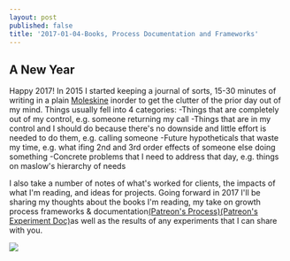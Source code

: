 ```yaml
---
layout: post
published: false
title: '2017-01-04-Books, Process Documentation and Frameworks'
---
```

## A New Year
Happy 2017!
In 2015 I started keeping a journal of sorts, 15-30 minutes of writing in a plain  [Moleskine](http://amzn.to/2j5m9Lj "Moleskine Black Plain") inorder to get the clutter of the prior day out of my mind. Things usually fell into 4 categories: 
-Things that are completely out of my control, e.g. someone returning my call 
-Things that are in my control and I should do because there's no downside and little effort is needed to do them, e.g. calling someone 
-Future hypotheticals that waste my time, e.g. what ifing 2nd and 3rd order effects of someone else doing something 
-Concrete problems that I need to address that day, e.g. things on maslow's hierarchy of needs

I also take a number of notes of what's worked for clients, the impacts of what I'm reading, and ideas for projects.
Going forward in 2017 I'll be sharing my thoughts about the books I'm reading, my take on growth process frameworks & documentation[(Patreon's Process)](https://patreonhq.com/why-would-i-ever-write-a-growth-experiment-doc-6ef2649fd215#.f6hsuxky9)[(Patreon's Experiment Doc)](https://paper.dropbox.com/doc/Experiment-Doc-Template-Patreon-Growth-Team-xbEoYTCXoXzB8ACw30Rxe)as well as the results of any experiments that I can share with you.

![]({{site.baseurl}}/img/MerryNewYear.jpg)
